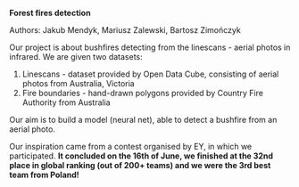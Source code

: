 **Forest fires detection**

Authors: Jakub Mendyk, Mariusz Zalewski, Bartosz Zimończyk

Our project is about bushfires detecting from the linescans - aerial photos in infrared. We are given two datasets:
1. Linescans - dataset provided by Open Data Cube, consisting of aerial photos from Australia, Victoria
2. Fire boundaries - hand-drawn polygons provided by Country Fire Authority from Australia

Our aim is to build a model (neural net), able to detect a bushfire from an aerial photo.

Our inspiration came from a contest organised by EY, in which we participated. **It concluded on the 16th of June, we finished at the 32nd place in global ranking (out of 200+ teams) and we were the 3rd best team from Poland!**
